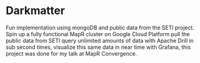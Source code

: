 # Darkmatter
Fun implementation using mongoDB and public data from the SETI project.
Spin up a fully functional MapR cluster on Google Cloud Platform pull the public data from SETI
query unlimited amounts of data with Apache Drill in sub second times,
visualize this same data in near time with Grafana,
this project was done for my talk at MapR Convergence.


<img src="//media.npr.org/assets/img/2018/02/27/first-star-_wide-2cfbca2ae8d16845f200a84d49d7ddbb5b120323-s1600-c85.jpg" class="img" alt="">

